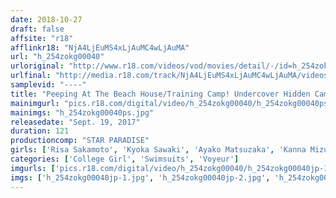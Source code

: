 ```yaml
---
date: 2018-10-27
draft: false
affsite: "r18"
afflinkr18: "NjA4LjEuMS4xLjAuMC4wLjAuMA"
url: "h_254zokg00040"
urloriginal: "http://www.r18.com/videos/vod/movies/detail/-/id=h_254zokg00040"
urlfinal: "http://media.r18.com/track/NjA4LjEuMS4xLjAuMC4wLjAuMA/videos/vod/movies/detail/-/id=h_254zokg00040"
samplevid: "----"
title: "Peeping At The Beach House/Training Camp! Undercover Hidden Cameras"
mainimgurl: "pics.r18.com/digital/video/h_254zokg00040/h_254zokg00040ps.jpg"
mainimgs: "h_254zokg00040ps.jpg"
releasedate: "Sept. 19, 2017"
duration: 121
productioncomp: "STAR PARADISE"
girls: ['Risa Sakamoto', 'Kyoka Sawaki', 'Ayako Matsuzaka', 'Kanna Mizuki']
categories: ['College Girl', 'Swimsuits', 'Voyeur']
imgurls: ['pics.r18.com/digital/video/h_254zokg00040/h_254zokg00040jp-1.jpg', 'pics.r18.com/digital/video/h_254zokg00040/h_254zokg00040jp-2.jpg', 'pics.r18.com/digital/video/h_254zokg00040/h_254zokg00040jp-3.jpg', 'pics.r18.com/digital/video/h_254zokg00040/h_254zokg00040jp-4.jpg', 'pics.r18.com/digital/video/h_254zokg00040/h_254zokg00040jp-5.jpg', 'pics.r18.com/digital/video/h_254zokg00040/h_254zokg00040jp-6.jpg', 'pics.r18.com/digital/video/h_254zokg00040/h_254zokg00040jp-7.jpg', 'pics.r18.com/digital/video/h_254zokg00040/h_254zokg00040jp-8.jpg', 'pics.r18.com/digital/video/h_254zokg00040/h_254zokg00040jp-9.jpg', 'pics.r18.com/digital/video/h_254zokg00040/h_254zokg00040jp-10.jpg', 'pics.r18.com/digital/video/h_254zokg00040/h_254zokg00040jp-11.jpg', 'pics.r18.com/digital/video/h_254zokg00040/h_254zokg00040jp-12.jpg', 'pics.r18.com/digital/video/h_254zokg00040/h_254zokg00040jp-13.jpg', 'pics.r18.com/digital/video/h_254zokg00040/h_254zokg00040jp-14.jpg', 'pics.r18.com/digital/video/h_254zokg00040/h_254zokg00040jp-15.jpg', 'pics.r18.com/digital/video/h_254zokg00040/h_254zokg00040jp-16.jpg', 'pics.r18.com/digital/video/h_254zokg00040/h_254zokg00040jp-17.jpg', 'pics.r18.com/digital/video/h_254zokg00040/h_254zokg00040jp-18.jpg', 'pics.r18.com/digital/video/h_254zokg00040/h_254zokg00040jp-19.jpg', 'pics.r18.com/digital/video/h_254zokg00040/h_254zokg00040jp-20.jpg']
imgs: ['h_254zokg00040jp-1.jpg', 'h_254zokg00040jp-2.jpg', 'h_254zokg00040jp-3.jpg', 'h_254zokg00040jp-4.jpg', 'h_254zokg00040jp-5.jpg', 'h_254zokg00040jp-6.jpg', 'h_254zokg00040jp-7.jpg', 'h_254zokg00040jp-8.jpg', 'h_254zokg00040jp-9.jpg', 'h_254zokg00040jp-10.jpg', 'h_254zokg00040jp-11.jpg', 'h_254zokg00040jp-12.jpg', 'h_254zokg00040jp-13.jpg', 'h_254zokg00040jp-14.jpg', 'h_254zokg00040jp-15.jpg', 'h_254zokg00040jp-16.jpg', 'h_254zokg00040jp-17.jpg', 'h_254zokg00040jp-18.jpg', 'h_254zokg00040jp-19.jpg', 'h_254zokg00040jp-20.jpg']
---
```

